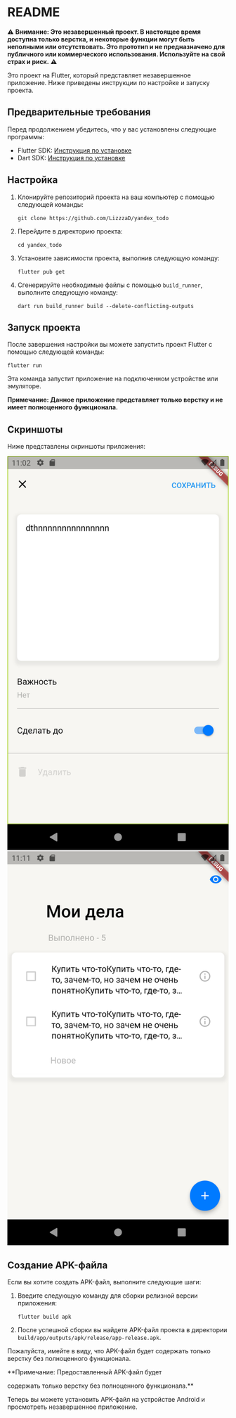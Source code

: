 # README

⚠️ **Внимание: Это незавершенный проект. В настоящее время доступна только верстка, и некоторые функции могут быть неполными или отсутствовать. Это прототип и не предназначено для публичного или коммерческого использования. Используйте на свой страх и риск.** ⚠️

Это проект на Flutter, который представляет незавершенное приложение. Ниже приведены инструкции по настройке и запуску проекта.

## Предварительные требования

Перед продолжением убедитесь, что у вас установлены следующие программы:

- Flutter SDK: [Инструкция по установке](https://flutter.dev/docs/get-started/install)
- Dart SDK: [Инструкция по установке](https://dart.dev/get-dart)

## Настройка

1. Клонируйте репозиторий проекта на ваш компьютер с помощью следующей команды:

   ```shell
   git clone https://github.com/LizzzaD/yandex_todo
   ```

2. Перейдите в директорию проекта:

   ```shell
   cd yandex_todo
   ```

3. Установите зависимости проекта, выполнив следующую команду:

   ```shell
   flutter pub get
   ```

4. Сгенерируйте необходимые файлы с помощью `build_runner`, выполните следующую команду:

   ```shell
   dart run build_runner build --delete-conflicting-outputs
   ```

## Запуск проекта

После завершения настройки вы можете запустить проект Flutter с помощью следующей команды:

```shell
flutter run
```

Эта команда запустит приложение на подключенном устройстве или эмуляторе.

**Примечание: Данное приложение представляет только верстку и не имеет полноценного функционала.**

## Скриншоты

Ниже представлены скриншоты приложения:

![Скриншот 1](screenshots/1.png)
![Скриншот 2](screenshots/2.png)

## Создание APK-файла

Если вы хотите создать APK-файл, выполните следующие шаги:

1. Введите следующую команду для сборки релизной версии приложения:

   ```shell
   flutter build apk
   ```

2. После успешной сборки вы найдете APK-файл проекта в директории `build/app/outputs/apk/release/app-release.apk`.

Пожалуйста, имейте в виду, что APK-файл будет содержать только верстку без полноценного функционала.

**Примечание: Предоставленный APK-файл будет

 содержать только верстку без полноценного функционала.**

Теперь вы можете установить APK-файл на устройстве Android и просмотреть незавершенное приложение.
